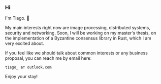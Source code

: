 ### Hi

I'm Tiago. 🤙

My main interests right now are image processing, distributed systems, security and networking.
Soon, I will be working on my master's thesis, on the implementation of a Byzantine consensus library
in Rust, which I am very excited about.

If you feel like we should talk about common interests or any business proposal,
you can reach me by email here:

    t1ago_ ат outlook.com

Enjoy your stay!
